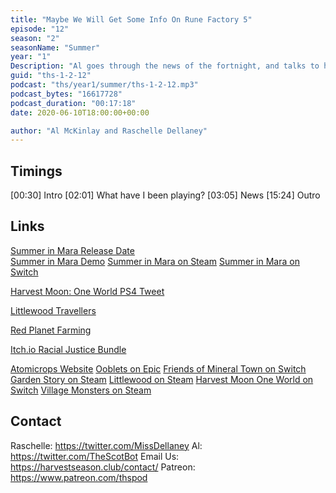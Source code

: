```yaml
---
title: "Maybe We Will Get Some Info On Rune Factory 5"
episode: "12"
season: "2"
seasonName: "Summer"
year: "1"
Description: "Al goes through the news of the fortnight, and talks to himself."
guid: "ths-1-2-12"
podcast: "ths/year1/summer/ths-1-2-12.mp3" 
podcast_bytes: "16617728"
podcast_duration: "00:17:18"
date: 2020-06-10T18:00:00+00:00

author: "Al McKinlay and Raschelle Dellaney"
---
```


## Timings

[00:30] Intro
[02:01] What have I been playing?
[03:05] News
[15:24] Outro

## Links

[Summer in Mara Release Date](https://twitter.com/chibigstudio/status/1266386314288652288)  
[Summer in Mara Demo](https://store.steampowered.com/app/1318420/Summer_in_Mara_Prologue/)
[Summer in Mara on Steam](https://store.steampowered.com/app/962580/Summer_in_Mara/)
[Summer in Mara on Switch](https://www.nintendo.com/games/detail/summer-in-mara-switch/)

[Harvest Moon: One World PS4 Tweet](https://twitter.com/PlayStation/status/1265994985507258369)

[Littlewood Travellers](https://twitter.com/SeanYoungSG/status/1267066072638906368)

[Red Planet Farming](https://www.redplanetfarming.com/)

[Itch.io Racial Justice Bundle](https://itch.io/b/520/bundle-for-racial-justice-and-equality)

[Atomicrops Website](https://www.atomicrops.com/)
[Ooblets on Epic](https://www.epicgames.com/store/en-US/product/ooblets/home?sessionInvalidated=true)
[Friends of Mineral Town on Switch](https://www.nintendo.co.uk/Games/Nintendo-Switch/STORY-OF-SEASONS-Friends-of-Mineral-Town-1783593.html)
[Garden Story on Steam](https://store.steampowered.com/app/1062140/Garden_Story/)
[Littlewood on Steam](https://store.steampowered.com/app/894940/Littlewood/)
[Harvest Moon One World on Switch](https://www.nintendo.co.uk/Games/Nintendo-Switch/Harvest-Moon-One-World-1779282.html)
[Village Monsters on Steam](https://store.steampowered.com/app/679830/Village_Monsters/)


## Contact

Raschelle: https://twitter.com/MissDellaney
Al: https://twitter.com/TheScotBot
Email Us: https://harvestseason.club/contact/
Patreon: https://www.patreon.com/thspod
